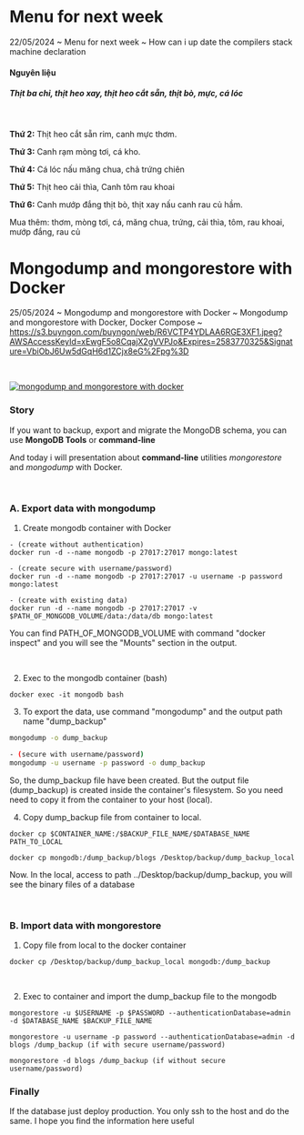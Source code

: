 # Menu for next week

22/05/2024 ~ Menu for next week ~ How can i up date the compilers stack machine declaration

#### Nguyên liệu

##### _Thịt ba chỉ, thịt heo xay, thịt heo cắt sẵn, thịt bò, mực, cá lóc_

<br>

**Thứ 2:** Thịt heo cắt sẵn rim, canh mực thơm.

**Thứ 3:** Canh rạm mòng tơi, cá kho.

**Thứ 4:** Cá lóc nấu măng chua, chả trứng chiên

**Thứ 5:** Thịt heo cải thìa, Canh tôm rau khoai

**Thứ 6:** Canh mướp đắng thịt bò, thịt xay nấu canh rau củ hầm.

<div class="color-blue italic">Mua thêm: thơm, mòng tơi, cá, măng chua, trứng, cải thìa, tôm, rau khoai, mướp đắng, rau củ</div>

# Mongodump and mongorestore with Docker

25/05/2024 ~ Mongodump and mongorestore with Docker ~ Mongodump and mongorestore with Docker, Docker Compose ~ https://s3.buyngon.com/buyngon/web/R6VCTP4YDLAA6RGE3XF1.jpeg?AWSAccessKeyId=xEwgF5o8CqajX2gVVPJo&Expires=2583770325&Signature=VbiObJ6Uw5dGqH6d1ZCjx8eG%2Fpg%3D

<br>

[![mongodump and mongorestore with docker](https://s3.buyngon.com/buyngon/web/R6VCTP4YDLAA6RGE3XF1.jpeg?AWSAccessKeyId=xEwgF5o8CqajX2gVVPJo&Expires=2583770325&Signature=VbiObJ6Uw5dGqH6d1ZCjx8eG%2Fpg%3D)](https://s3.buyngon.com/buyngon/web/R6VCTP4YDLAA6RGE3XF1.jpeg?AWSAccessKeyId=xEwgF5o8CqajX2gVVPJo&Expires=2583770325&Signature=VbiObJ6Uw5dGqH6d1ZCjx8eG%2Fpg%3D)

### Story

If you want to backup, export and migrate the MongoDB schema, you can use **MongoDB Tools** or **command-line**

And today i will presentation about **command-line** utilities _mongorestore_ and _mongodump_ with Docker.

<br>

### A. Export data with mongodump

1. Create mongodb container with Docker

```docker
- (create without authentication)
docker run -d --name mongodb -p 27017:27017 mongo:latest
```

```docker
- (create secure with username/password)
docker run -d --name mongodb -p 27017:27017 -u username -p password mongo:latest
```

```docker
- (create with existing data)
docker run -d --name mongodb -p 27017:27017 -v $PATH_OF_MONGODB_VOLUME/data:/data/db mongo:latest
```

You can find PATH_OF_MONGODB_VOLUME with command "docker inspect" and you will see the "Mounts" section in the output.

<br>

2. Exec to the mongodb container (bash)

```docker
docker exec -it mongodb bash
```

3. To export the data, use command "mongodump" and the output path name "dump_backup"

```bash
mongodump -o dump_backup
```

```bash
- (secure with username/password)
mongodump -u username -p password -o dump_backup
```

<p class="note">So, the dump_backup file have been created. But the output file (dump_backup) is created inside the container's filesystem. So you need need to copy it from the container to your host (local).
<p>

4. Copy dump_backup file from container to local.

```docker
docker cp $CONTAINER_NAME:/$BACKUP_FILE_NAME/$DATABASE_NAME PATH_TO_LOCAL

docker cp mongodb:/dump_backup/blogs /Desktop/backup/dump_backup_local
```

<p class="note">Now. In the local, access to path ../Desktop/backup/dump_backup, you will see the binary files of a database</p>

<br>

### B. Import data with mongorestore

1. Copy file from local to the docker container

```docker
docker cp /Desktop/backup/dump_backup_local mongodb:/dump_backup
```

<br>

2. Exec to container and import the dump_backup file to the mongodb

```shell
mongorestore -u $USERNAME -p $PASSWORD --authenticationDatabase=admin -d $DATABASE_NAME $BACKUP_FILE_NAME

mongorestore -u username -p password --authenticationDatabase=admin -d blogs /dump_backup (if with secure username/password)

mongorestore -d blogs /dump_backup (if without secure username/password)
```

### Finally

If the database just deploy production. You only ssh to the host and do the same. I hope you find the information here useful
